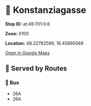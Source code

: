# 🚉 Konstanziagasse


**Stop ID:** at:49:701:0:6

**Zone:** 0100

**Location:** 48.22782599, 16.45890569

[Open in Google Maps](https://www.google.com/maps?q=48.22782599,16.45890569)

## 🚆 Served by Routes

### 🚌 Bus
- 26A
- 26A
